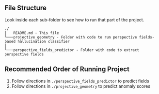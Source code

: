 ## File Structure

Look inside each sub-folder to see how to run that part of the project.
```
./
│   README.md - This file
└───projective_geometry - Folder with code to run perspective fields-based hallucination classifier
│   
└───perspective_fields_predictor - Folder with code to extract perspective fields
```

## Recommended Order of Running Project
1. Follow directions in `./perspective_fields_predictor` to predict fields
2. Follow directions in `./projective_geometry` to predict anomaly scores
